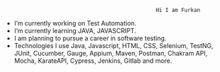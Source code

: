                                                    Hi I am Furkan
* I’m currently working on Test Automation.
* I’m currently learning JAVA, JAVASCRIPT.
* I am planning to pursue a career in software testing.
* Technologies I use Java, Javascript, HTML, CSS, Selenium, TestNG, JUnit, Cucumber, Gauge, Appium, Maven, Postman, Chakram API, Mocha, KarateAPI, Cypress, Jenkins, Gitlab and more.
